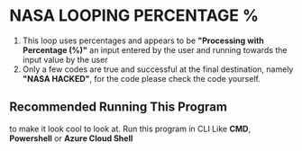 # NASA LOOPING PERCENTAGE %

1. This loop uses percentages and appears to be **"Processing with Percentage (%)"** an input entered by the user and running towards the input value by the user
2. Only a few codes are true and successful at the final destination, namely **"NASA HACKED"**, for the code please check the code yourself.

## Recommended Running This Program
to make it look cool to look at. Run this program in CLI Like **CMD**, **Powershell** or **Azure Cloud Shell**
